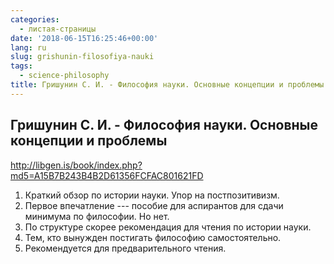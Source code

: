 ```yaml
---
categories:
  - листая-страницы
date: '2018-06-15T16:25:46+00:00'
lang: ru
slug: grishunin-filosofiya-nauki
tags:
  - science-philosophy
title: Гришунин С. И. - Философия науки. Основные концепции и проблемы
---
```



## Гришунин С. И. - Философия науки. Основные концепции и проблемы

<http://libgen.is/book/index.php?md5=A15B7B243B4B2D61356FCFAC801621FD>

<!--more-->

1. Краткий обзор по истории науки. Упор на постпозитивизм.
2. Первое впечатление --- пособие для аспирантов для сдачи минимума по философии. Но нет.
3. По структуре скорее рекомендация для чтения по истории науки.
4. Тем, кто вынужден постигать философию самостоятельно.
5. Рекомендуется для предварительного чтения.